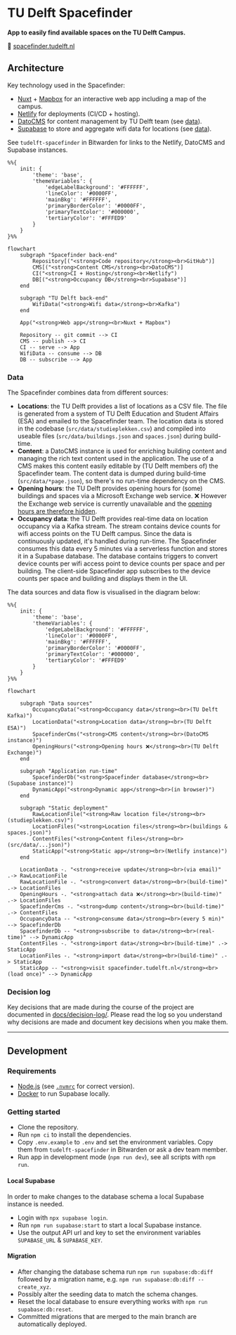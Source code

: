 # TU Delft Spacefinder

**App to easily find available spaces on the TU Delft Campus.**

🚀 [spacefinder.tudelft.nl](https://spacefinder.tudelft.nl)

## Architecture

Key technology used in the Spacefinder:

* [Nuxt](https://nuxt.com/) + [Mapbox](https://www.mapbox.com/) for an interactive web app including a map of the campus.
* [Netlify](https://www.netlify.com/) for deployments (CI/CD + hosting).
* [DatoCMS](https://www.datocms.com/) for content management by TU Delft team (see [data](#data)).
* [Supabase](https://supabase.com/) to store and aggregate wifi data for locations (see [data](#data)).

See `tudelft-spacefinder` in Bitwarden for links to the Netlify, DatoCMS and Supabase instances.

```mermaid
%%{
    init: {
        'theme': 'base',
        'themeVariables': {
            'edgeLabelBackground': '#FFFFFF',
            'lineColor': '#0000FF',
            'mainBkg': '#FFFFFF',
            'primaryBorderColor': '#0000FF',
            'primaryTextColor': '#000000',
            'tertiaryColor': '#FFFED9'
        }
    }
}%%

flowchart
    subgraph "Spacefinder back-end"
        Repository[("<strong>Code repository</strong><br>GitHub")]
        CMS[("<strong>Content CMS</strong><br>DatoCMS")]
        CI("<strong>CI + Hosting</strong><br>Netlify")
        DB[("<strong>Occupancy DB</strong><br>Supabase")]
    end

    subgraph "TU Delft back-end"
        WifiData("<strong>Wifi data</strong><br>Kafka")
    end

    App("<strong>Web app</strong><br>Nuxt + Mapbox")

    Repository -- git commit --> CI
    CMS -- publish --> CI
    CI -- serve --> App
    WifiData -- consume --> DB 
    DB -- subscribe --> App
```

### Data
The Spacefinder combines data from different sources:

* **Locations**: the TU Delft provides a list of locations as a CSV file. The file is generated from a system of TU Delft Education and Student Affairs (ESA) and emailed to the Spacefinder team. The location data is stored in the codebase (`src/data/studieplekken.csv`) and compiled into useable files (`src/data/buildings.json` and `spaces.json`) during build-time.
* **Content**: a DatoCMS instance is used for enriching building content and managing the rich text content used in the application. The use of a CMS makes this content easily editable by (TU Delft members of) the Spacefinder team. The content data is dumped during build-time (`src/data/*page.json`), so there's no run-time dependency on the CMS.
* **Opening hours**: the TU Delft provides opening hours for (some) buildings and spaces via a Microsoft Exchange web service. ❌ However the Exchange web service is currently unavailable and the [opening hours are therefore hidden](docs/decision-log/2023-03-15-hide-opening-hours.md).
* **Occupancy data**: the TU Delft provides real-time data on location occupancy via a Kafka stream. The stream contains device counts for wifi access points on the TU Delft campus. Since the data is continuously updated, it's handled during run-time. The Spacefinder consumes this data every 5 minutes via a serverless function and stores it in a Supabase database. The database contains triggers to convert device counts per wifi access point to device counts per space and per building. The client-side Spacefinder app subscribes to the device counts per space and building and displays them in the UI.

The data sources and data flow is visualised in the diagram below:

```mermaid
%%{
    init: {
        'theme': 'base',
        'themeVariables': {
            'edgeLabelBackground': '#FFFFFF',
            'lineColor': '#0000FF',
            'mainBkg': '#FFFFFF',
            'primaryBorderColor': '#0000FF',
            'primaryTextColor': '#000000',
            'tertiaryColor': '#FFFED9'
        }
    }
}%%

flowchart

    subgraph "Data sources"
        OccupancyData("<strong>Occupancy data</strong><br>(TU Delft Kafka)")
        LocationData("<strong>Location data</strong><br>(TU Delft ESA)")
        SpacefinderCms("<strong>CMS content</strong><br>(DatoCMS instance)")
        OpeningHours("<strong>Opening hours ❌</strong><br>(TU Delft Exchange)")
    end

    subgraph "Application run-time"
        SpacefinderDb("<strong>Spacefinder database</strong><br>(Supabase instance)")
        DynamicApp("<strong>Dynamic app</strong><br>(in browser)")
    end

    subgraph "Static deployment"
        RawLocationFile("<strong>Raw location file</strong><br>(studieplekken.csv)")
        LocationFiles("<strong>Location files</strong><br>(buildings & spaces.json)")
        ContentFiles("<strong>Content files</strong><br>(src/data/...json)")
        StaticApp("<strong>Static app</strong><br>(Netlify instance)")
    end

    LocationData -. "<strong>receive update</strong><br>(via email)" .-> RawLocationFile
    RawLocationFile -. "<strong>convert data</strong><br>(build-time)" .-> LocationFiles
    OpeningHours -. "<strong>attach data ❌</strong><br>(build-time)" .-> LocationFiles
    SpacefinderCms -. "<strong>dump content</strong><br>(build-time)" .-> ContentFiles
    OccupancyData -- "<strong>consume data</strong><br>(every 5 min)" --> SpacefinderDb
    SpacefinderDb -- "<strong>subscribe to data</strong><br>(real-time)" --> DynamicApp
    ContentFiles -. "<strong>import data</strong><br>(build-time)" .-> StaticApp
    LocationFiles -. "<strong>import data</strong><br>(build-time)" .-> StaticApp
    StaticApp -- "<strong>visit spacefinder.tudelft.nl</strong><br>(load once)" --> DynamicApp
```

### Decision log
Key decisions that are made during the course of the project are documented in [docs/decision-log/](docs/decision-log/). Please read the log so you understand why decisions are made and document key decisions when you make them.

---

## Development

### Requirements
- [Node.js](http://nodejs.org/) (see [`.nvmrc`](.nvmrc) for correct version).
- [Docker](https://www.docker.com/) to run Supabase locally.

### Getting started
* Clone the repository.
* Run `npm ci` to install the dependencies.
* Copy `.env.example` to `.env` and set the environment variables. Copy them from `tudelft-spacefinder` in Bitwarden or ask a dev team member. 
* Run app in development mode (`npm run dev`), see all scripts with `npm run`.

#### Local Supabase
In order to make changes to the database schema a local Supabase instance is needed.
* Login with `npx supabase login`.
* Run `npm run supabase:start` to start a local Supabase instance.
* Use the output API url and key to set the environment variables `SUPABASE_URL` & `SUPABASE_KEY`.

#### Migration
* After changing the database schema run `npm run supabase:db:diff` followed by a migration name, e.g. `npm run supabase:db:diff -- create_xyz`.
* Possibly alter the seeding data to match the schema changes.
* Reset the local database to ensure everything works with `npm run supabase:db:reset`.
* Committed migrations that are merged to the main branch are automatically deployed.
